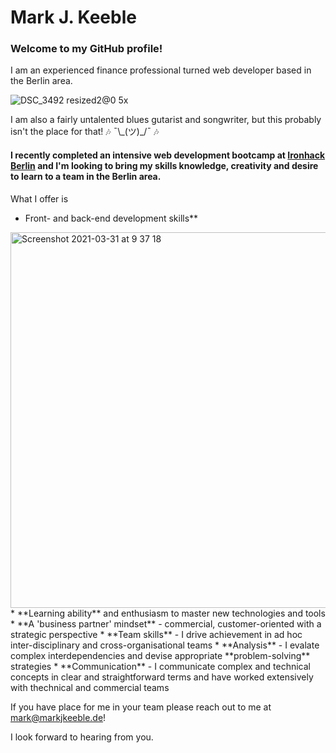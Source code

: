 # Mark J. Keeble
### Welcome to my GitHub profile!

I am an experienced finance professional turned web developer based in the Berlin area.

![DSC_3492 resized2@0 5x](https://user-images.githubusercontent.com/66460031/113111649-ae80c380-9208-11eb-84b1-f70950950d63.png)

I am also a fairly untalented blues gutarist and songwriter, but this probably isn't the place for that! :notes: ¯\\\_(ツ)\_/¯ :notes:

#### I recently completed an intensive web development bootcamp at [Ironhack Berlin](https://ironhack.com/en/berlin) and I'm looking to bring my skills knowledge, creativity and desire to learn to a team in the Berlin area.

What I offer is
* Front- and back-end development skills**
 <img width="601" alt="Screenshot 2021-03-31 at 9 37 18" src="https://user-images.githubusercontent.com/66460031/113108728-952a4800-9205-11eb-8c64-85ae86e7d5b1.png">
* **Learning ability** and enthusiasm to master new technologies and tools
* **A 'business partner' mindset** - commercial, customer-oriented with a strategic perspective
* **Team skills** - I drive achievement in ad hoc inter-disciplinary and cross-organisational teams
* **Analysis** - I evalate complex interdependencies and devise appropriate **problem-solving** strategies
* **Communication** - I communicate complex and technical concepts in clear and straightforward terms and have worked extensively with thechnical and commercial teams


If you have place for me in your team please reach out to me at <mark@markjkeeble.de>!

I look forward to hearing from you.
